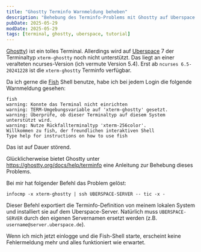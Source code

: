```yaml
---
title: "Ghostty Terminfo Warnmeldung beheben"
description: "Behebung des Terminfo-Problems mit Ghostty auf Uberspace 7"
pubDate: 2025-05-29
modDate: 2025-05-29
tags: [terminal, ghostty, uberspace, tutorial]
---
```


[Ghostty](https://ghostty.org/)) ist ein tolles Terminal.
Allerdings wird auf [Uberspace](https://uberspace.de) 7 der Terminaltyp `xterm-ghostty` noch nicht unterstützt.
Das liegt an einer veralteten ncurses-Version (ich vermute Version 5.4).
Erst ab `ncurses 6.5-20241228` ist die `xterm-ghostty` Terminfo verfügbar.

Da ich gerne die [Fish](https://fishshell.com/) Shell benutze,
habe ich bei jedem Login die folgende Warnmeldung gesehen:

```shell
fish
warning: Konnte das Terminal nicht einrichten
warning: TERM-Umgebungsvariable auf 'xterm-ghostty' gesetzt.
warning: Überprüfe, ob dieser Terminaltyp auf diesem System unterstützt wird.
warning: Nutze Rückfallterminaltyp 'xterm-256color'.
Willkommen zu fish, der freundlichen interaktiven Shell
Type help for instructions on how to use fish
```

Das ist auf Dauer störend.

Glücklicherweise bietet Ghostty unter <https://ghostty.org/docs/help/terminfo> eine Anleitung zur Behebung dieses Problems.

Bei mir hat folgender Befehl das Problem gelöst:

```shell
infocmp -x xterm-ghostty | ssh UBERSPACE-SERVER -- tic -x -
```

Dieser Befehl exportiert die Terminfo-Definition von meinem lokalen System
und installiert sie auf dem Uberspace-Server.
Natürlich muss `UBERSPACE-SERVER` durch den eigenen Servernamen ersetzt werden
(z.B. `username@server.uberspace.de`).

Wenn ich mich jetzt einlogge und die Fish-Shell starte,
erscheint keine Fehlermeldung mehr
und alles funktioniert wie erwartet.
